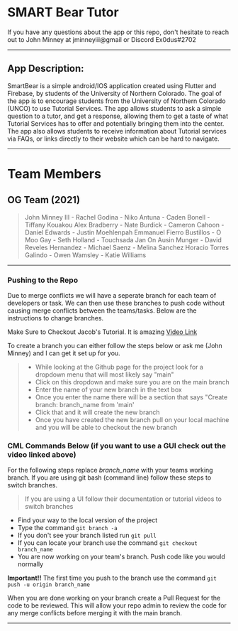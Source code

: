 # SMART Bear Tutor
If you have any questions about the app or this repo, don't hesitate to reach out to John Minney at jminneyiii@gmail or Discord Ex0dus#2702
***
## App Description:
SmartBear is a simple android/IOS application created using Flutter and Firebase, by students of the University of Northern Colorado. The goal of the app is to encourage students from the University of Northern Colorado (UNCO) to use Tutorial Services. The app allows students to ask a simple question to a tutor, and get a response, allowing them to get a taste of what Tutorial Services has to offer and potentially bringing them into the center. The app also allows students to receive information about Tutorial services via FAQs, or links directly to their website which can be hard to navigate.
***
# Team Members
## OG Team (2021)
  >  John Minney III - Rachel Godina - Niko Antuna - Caden Bonell - Tiffany Kouakou
  >  Alex Bradberry - Nate Burdick - Cameron Cahoon - Daniel Edwards - Justin Moehlenpah
  >  Emmanuel Fierro Bustillos - O Moo Gay - Seth Holland - Touchsada Jan On
  >  Ausin Munger - David Reveles Hernandez - Michael Saenz - Melina Sanchez
  >  Horacio Torres Galindo - Owen Wamsley - Katie Williams
***
### Pushing to the Repo
Due to merge conflicts we will have a seperate branch for each team of developers or task. We can then use these branches to push code without causing merge conflicts between the teams/tasks. Below are the instructions to change branches.

Make Sure to Checkout Jacob's Tutorial. It is amazing [Video Link](https://youtu.be/0urqEJmf73s)

To create a branch you can either follow the steps below or ask me (John Minney) and I can get it set up for you.
> * While looking at the Github page for the project look for a dropdown menu that will most likely say "main"
> * Click on this dropdown and make sure you are on the main branch
> * Enter the name of your new branch in the text box
> * Once you enter the name there will be a section that says "Create branch: branch_name from 'main'
> * Click that and it will create the new branch
> * Once you have created the new branch pull on your local machine and you will be able to checkout the new branch

### CML Commands Below (if you want to use a GUI check out the video linked above)
For the following steps replace *branch_name* with your teams working branch.
If you are using git bash (command line) follow these steps to switch branches.
> If you are using a UI follow their documentation or tutorial videos to switch branches
* Find your way to the local version of the project
* Type the command `git branch -a`
* If you don't see your branch listed run `git pull`
* If you can locate your branch use the command `git checkout branch_name`
* You are now working on your team's branch. Push code like you would normally

**Important!!**
The first time you push to the branch use the command `git push -u origin branch_name`

When you are done working on your branch create a Pull Request for the code to be reviewed. This will allow your repo admin to review the code for any merge conflicts before merging it with the main branch.
***
